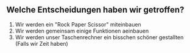 ## Welche Entscheidungen haben wir getroffen? 
  1. Wir werden ein "Rock Paper Scissor" miteinbauen
  2. Wir werden gemeinsam einige Funktionen aeinbauen
  3. Wir werden unser Taschenrechner ein bisschen schöner gestallten (Falls wir Zeit haben)
